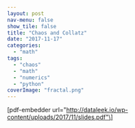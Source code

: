 ```yaml
---
layout: post
nav-menu: false
show_tile: false
title: "Chaos and Collatz"
date: "2017-11-17"
categories: 
  - "math"
tags: 
  - "chaos"
  - "math"
  - "numerics"
  - "python"
coverImage: "fractal.png"
---
```


\[pdf-embedder url="http://dataleek.io/wp-content/uploads/2017/11/slides.pdf"\]
